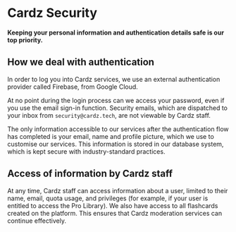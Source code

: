 # Cardz Security
**Keeping your personal information and authentication details safe is our top priority.**

## How we deal with authentication
In order to log you into Cardz services, we use an external authentication provider called Firebase, from Google Cloud. 

At no point during the login process can we access your password, even if you use the email sign-in function. Security emails, which are dispatched to your inbox from `security@cardz.tech`, are not viewable by Cardz staff.

The only information accessible to our services after the authentication flow has completed is your email, name and profile picture, which we use to customise our services. This information is stored in our database system, which is kept secure with industry-standard practices.

## Access of information by Cardz staff
At any time, Cardz staff can access information about a user, limited to their name, email, quota usage, and privileges (for example, if your user is entitled to access the Pro Library). We also have access to all flashcards created on the platform. This ensures that Cardz moderation services can continue effectively.